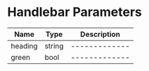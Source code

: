 # Handlebar Parameters

| Name  | Type | Description
| ------------- | ------------- | ------------- |
| heading  | string  |  ------------- |
| green  | bool  | ------------- |